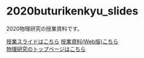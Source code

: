 # 2020buturikenkyu_slides
2020物理研究の授業資料です。

  
[授業スライドはこちら](https://phys-ken.github.io/2020buturikenkyu_slides/export/#/)
[授業資料(Web版)こちら](https://phys-ken.github.io/2020buturikenkyu_slides/2020_circular.html)  
[物理研究のトップページはこちら](https://github.com/phys-ken/2020buturikenkyu_slides)